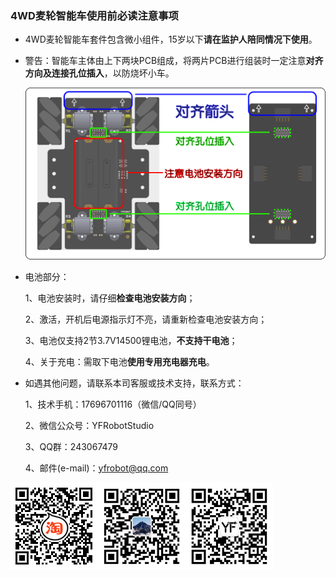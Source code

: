 ### 4WD**麦轮智能车使用前必读注意事项**

- 4WD麦轮智能车套件包含微小组件，15岁以下**请在监护人陪同情况下使用**。

- 警告：智能车主体由上下两块PCB组成，将两片PCB进行组装时一定注意**对齐方向及连接孔位插入**，以防烧坏小车。

  ![4wd_PCB安装](pic/4wd_PCBinstallation.png)

- 电池部分：

  1、电池安装时，请仔细**检查电池安装方向**；

  2、激活，开机后电源指示灯不亮，请重新检查电池安装方向；

  3、电池仅支持2节3.7V14500锂电池，**不支持干电池**；

  4、关于充电：需取下电池**使用专用充电器充电**。

- 如遇其他问题，请联系本司客服或技术支持，联系方式：

  1、技术手机：17696701116（微信/QQ同号） 

  2、微信公众号：YFRobotStudio

  3、QQ群：243067479

  4、邮件(e-mail)：yfrobot@qq.com

![img](pic/4wd_2.png)![img](pic/4wd_3.png)![img](pic/4wd_4.png)

 

 

 